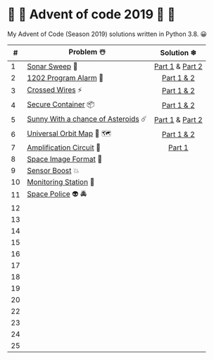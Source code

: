 # 🎄 🎅 Advent of code 2019 🎅 🎄
My Advent of Code (Season 2019) solutions written in Python 3.8. 😀

|  #  | Problem ️☃️                                                                 | Solution ❄                                                                 |
| --- | -------------                                                             |:-------------:                                                             |
| 1   | [Sonar Sweep](https://adventofcode.com/2021/day/1) 🚀| [Part 1](day1/rocket_equation_1.py) & [Part 2](day1/rocket_equation_2.py)  | 
| 2   | [1202 Program Alarm](https://adventofcode.com/2021/day/2) 👾                | [Part 1 & 2](day2/program_alarm.py)                                        | 
| 3   | [Crossed Wires](https://adventofcode.com/2021/day/3)  ⚡️                   | [Part 1 & 2](day3/crossed_wires.py)                                        |   
| 4   | [Secure Container](https://adventofcode.com/2021/day/4) 📦                  | [Part 1 & 2](day4/secure_container.py)                                     |
| 5   | [Sunny With a chance of Asteroids](https://adventofcode.com/2021/day/5) ☄️ | [Part 1](day5/sunny_day_asteroids_1.py) & [Part 2](day5/sunny_day_asteroids_2.py)  |
| 6   | [Universal Orbit Map](https://adventofcode.com/2021/day/6) 🌌 🗺              | [Part 1 & 2](day6/universal_orbit_map.py)                                   |
| 7   | [Amplification Circuit](https://adventofcode.com/2021/day/7)  🔌            | [Part 1](day7/amplification_circuit.py)                         |
| 8   | [Space Image Format](https://adventofcode.com/2021/day/8)  🎨               | []()                         |
| 9   | [Sensor Boost](https://adventofcode.com/2021/day/9)     💥                  | []()                         |
| 10  | [Monitoring Station](https://adventofcode.com/2021/day/10)  📡              | []()                         |
| 11  | [Space Police](https://adventofcode.com/2021/day/11)  👽 🚔                   | []()                         |
| 12  | [](https://adventofcode.com/2019/day/12)                                  | []()                         |
| 13  | [](https://adventofcode.com/2019/day/13)                                  | []()                         |
| 14  | [](https://adventofcode.com/2019/day/14)                                  | []()                         |
| 15  | [](https://adventofcode.com/2019/day/15)                                  | []()                         |
| 16  | [](https://adventofcode.com/2019/day/16)                                  | []()                         |
| 17  | [](https://adventofcode.com/2019/day/17)                                  | []()                         |
| 18  | [](https://adventofcode.com/2019/day/18)                                  | []()                         |
| 19  | [](https://adventofcode.com/2019/day/19)                                  | []()                         |
| 20  | [](https://adventofcode.com/2019/day/20)                                  | []()                         |
| 22  | [](https://adventofcode.com/2019/day/22)                                  | []()                         |
| 23  | [](https://adventofcode.com/2019/day/23)                                  | []()                         |
| 24  | [](https://adventofcode.com/2019/day/24)                                  | []()                         |
| 25  | [](https://adventofcode.com/2019/day/25)                                  | []()                         |
